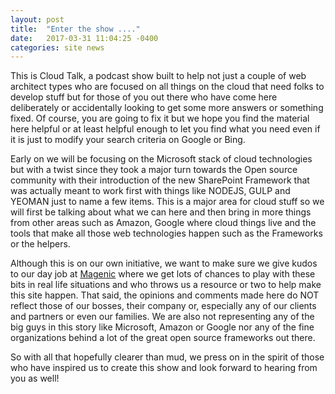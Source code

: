 ```yaml
---
layout: post
title:  "Enter the show ...."
date:   2017-03-31 11:04:25 -0400
categories: site news
---
```

This is Cloud Talk, a podcast show built to help not just a couple of web architect types who are focused on all things on the cloud that need folks to develop stuff but for those of you out there who have come here deliberately or accidentally looking to get some more answers or something fixed. Of course, you are going to fix it but we hope you find the material here helpful or at least helpful enough to let you find what you need even if it is just to modify your search criteria on Google or Bing.

Early on we will be focusing on the Microsoft stack of cloud technologies but with a twist since they took a major turn towards the Open source community with their introduction of the new SharePoint Framework that was actually meant to work first with things like NODEJS, GULP and YEOMAN just to name a few items. This is a major area for cloud stuff so we will first be talking about what we can here and then bring in more things from other areas such as Amazon, Google where cloud things live and the tools that make all those web technologies happen such as the Frameworks or the helpers.

Although this is on our own initiative, we want to make sure we give kudos to our day job at [Magenic][Magenic] where we get lots of chances to play with these bits in real life situations and who throws us a resource or two to help make this site happen.   That said, the opinions and comments made here do NOT reflect those of our bosses, their company or, especially any of our clients and partners or even our families. We are also not representing any of the big guys in this story like Microsoft, Amazon or Google nor any of the fine organizations behind a lot of the great open source frameworks out there.

So with all that hopefully clearer than mud, we press on in the spirit of those who have inspired us to create this show and look forward to hearing from you as well!

[Magenic]: https://www.magenic.com